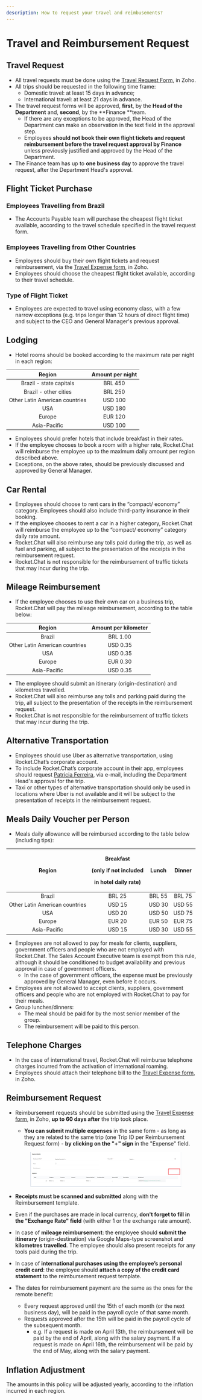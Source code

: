 ```yaml
---
description: How to request your travel and reimbusements?
---
```


# Travel and Reimbursement Request

## Travel Request

* All travel requests must be done using the [Travel Request Form](https://people.zoho.com/rocketchat/zp#travel/form/listview-formId:524549000000035731/viewId:524549000000035733), in Zoho.
* All trips should be requested in the following time frame:
  * Domestic travel: at least 15 days in advance;
  * International travel: at least 21 days in advance.
* The travel request forms will be approved, **first**, by the **Head of the Department** and, **second**, by the \*\*Finance \*\*team.
  * If there are any exceptions to be approved, the Head of the Department can make an observation in the text field in the approval step.
  * Employees **should not book their own flight tickets and request reimbursement before the travel request approval by Finance** unless previously justified and approved by the Head of the Department.
* The Finance team has up to **one business day** to approve the travel request, after the Department Head's approval.

## Flight Ticket Purchase

### Employees Travelling from Brazil

* The Accounts Payable team will purchase the cheapest flight ticket available, according to the travel schedule specified in the travel request form.

### Employees Travelling from Other Countries

* Employees should buy their own flight tickets and request reimbursement, via the [Travel Expense form](https://people.zoho.com/rocketchat/zp#travel/form/add-formLinkName:travelexpenses), in Zoho.
* Employees should choose the cheapest flight ticket available, according to their travel schedule.

### Type of Flight Ticket

* Employees are expected to travel using economy class, with a few narrow exceptions (e.g. trips longer than 12 hours of direct flight time) and subject to the CEO and General Manager's previous approval.

## Lodging

* Hotel rooms should be booked according to the maximum rate per night in each region:

|             Region             | Amount per night |
| :----------------------------: | :--------------: |
|     Brazil - state capitals    |     BRL 450      |
|      Brazil - other cities     |      BRL 250     |
| Other Latin American countries |      USD 100     |
|               USA              |      USD 180     |
|             Europe             |      EUR 120     |
|          Asia-Pacific          |      USD 100     |

* Employees should prefer hotels that include breakfast in their rates.
* If the employee chooses to book a room with a higher rate, Rocket.Chat will reimburse the employee up to the maximum daily amount per region described above.
* Exceptions, on the above rates, should be previously discussed and approved by General Manager.

## Car Rental

* Employees should choose to rent cars in the “compact/ economy” category. Employees should also include third-party insurance in their booking.
* If the employee chooses to rent a car in a higher category, Rocket.Chat will reimburse the employee up to the “compact/ economy” category daily rate amount.
* Rocket.Chat will also reimburse any tolls paid during the trip, as well as fuel and parking, all subject to the presentation of the receipts in the reimbursement request.
* Rocket.Chat is not responsible for the reimbursement of traffic tickets that may incur during the trip.

## Mileage Reimbursement

* If the employee chooses to use their own car on a business trip, Rocket.Chat will pay the mileage reimbursement, according to the table below:

|             Region             | Amount per kilometer |
| :----------------------------: | :------------------: |
|             Brazil             |       BRL 1.00       |
| Other Latin American countries |       USD 0.35       |
|               USA              |       USD 0.35       |
|             Europe             |       EUR 0.30       |
|          Asia-Pacific          |       USD 0.35       |

* The employee should submit an itinerary (origin-destination) and kilometres travelled.
* Rocket.Chat will also reimburse any tolls and parking paid during the trip, all subject to the presentation of the receipts in the reimbursement request.
* Rocket.Chat is not responsible for the reimbursement of traffic tickets that may incur during the trip.

## Alternative Transportation

* Employees should use Uber as alternative transportation, using Rocket.Chat’s corporate account.
* To include Rocket.Chat’s corporate account in their app, employees should request [Patricia Ferreira](http://localhost:5000/u/tYWMiaKG2tUhYMb6IAjXK9JnU2u1), via e-mail, including the Department Head's approval for the trip.
* Taxi or other types of alternative transportation should only be used in locations where Uber is not available and it will be subject to the presentation of receipts in the reimbursement request.

## Meals Daily Voucher per Person

* Meals daily allowance will be reimbursed according to the table below (including tips):

|             Region             | <p>Breakfast</p><p>(only if not included</p><p>in hotel daily rate)</p> |  Lunch | Dinner |
| :----------------------------: | :---------------------------------------------------------------------: | :----: | :----: |
|             Brazil             |                                  BRL 25                                 | BRL 55 | BRL 75 |
| Other Latin American countries |                                  USD 15                                 | USD 30 | USD 55 |
|               USA              |                                  USD 20                                 | USD 50 | USD 75 |
|             Europe             |                                  EUR 20                                 | EUR 50 | EUR 75 |
|          Asia-Pacific          |                                  USD 15                                 | USD 30 | USD 55 |

* Employees are not allowed to pay for meals for clients, suppliers, government officers and people who are not employed with Rocket.Chat. The Sales Account Executive team is exempt from this rule, although it should be conditioned to budget availability and previous approval in case of government officers.&#x20;
  * In the case of government officers, the expense must be previously approved by General Manager, even before it occurs.
* Employees are not allowed to accept clients, suppliers, government officers and people who are not employed with Rocket.Chat to pay for their meals.
* Group lunches/dinners:
  * The meal should be paid for by the most senior member of the group.
  * The reimbursement will be paid to this person.

## Telephone Charges

* In the case of international travel, Rocket.Chat will reimburse telephone charges incurred from the activation of international roaming.
* Employees should attach their telephone bill to the [Travel Expense form](https://people.zoho.com/rocketchat/zp#travel/form/add-formLinkName:travelexpenses), in Zoho.

## Reimbursement Request

*   Reimbursement requests should be submitted using the [Travel Expense form](https://people.zoho.com/rocketchat/zp#travel/form/add-formLinkName:travelexpenses), in Zoho, **up to 60 days after** the trip took place.

    * **You can submit multiple expenses** in the same form - as long as they are related to the same trip (one Trip ID per Reimbursement Request form) - **by clicking on the "+" sign** in the "Expense" field.



    <figure><img src="../../../.gitbook/assets/image (1) (2).png" alt=""><figcaption></figcaption></figure>
* **Receipts must be scanned and submitted** along with the Reimbursement template.
* Even if the purchases are made in local currency, **don't forget to fill in the "Exchange Rate" field** (with either 1 or the exchange rate amount). &#x20;
* In case of **mileage reimbursement**: the employee should **submit the itinerary** (origin-destination) via Google Maps-type screenshot and **kilometres travelled**. The employee should also present receipts for any tools paid during the trip.
* In case of **international purchases using the employee’s personal credit card**: the employee should **attach a copy of the credit card statement** to the reimbursement request template.
* The dates for reimbursement payment are the same as the ones for the remote benefit:
  * Every request approved until the 15th of each month (or the next business day), will be paid in the payroll cycle of that same month.
  * Requests approved after the 15th will be paid in the payroll cycle of the subsequent month.
    * e.g. If a request is made on April 13th, the reimbursement will be paid by the end of April, along with the salary payment. If a request is made on April 16th, the reimbursement will be paid by the end of May, along with the salary payment.

## Inflation Adjustment

The amounts in this policy will be adjusted yearly, according to the inflation incurred in each region.
